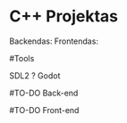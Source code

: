 # C++ Projektas

Backendas:
Frontendas:

#Tools

SDL2 ? Godot

#TO-DO Back-end



#TO-DO Front-end


